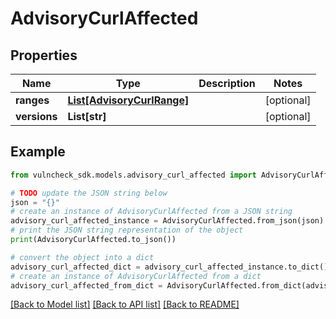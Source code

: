 # AdvisoryCurlAffected


## Properties

Name | Type | Description | Notes
------------ | ------------- | ------------- | -------------
**ranges** | [**List[AdvisoryCurlRange]**](AdvisoryCurlRange.md) |  | [optional] 
**versions** | **List[str]** |  | [optional] 

## Example

```python
from vulncheck_sdk.models.advisory_curl_affected import AdvisoryCurlAffected

# TODO update the JSON string below
json = "{}"
# create an instance of AdvisoryCurlAffected from a JSON string
advisory_curl_affected_instance = AdvisoryCurlAffected.from_json(json)
# print the JSON string representation of the object
print(AdvisoryCurlAffected.to_json())

# convert the object into a dict
advisory_curl_affected_dict = advisory_curl_affected_instance.to_dict()
# create an instance of AdvisoryCurlAffected from a dict
advisory_curl_affected_from_dict = AdvisoryCurlAffected.from_dict(advisory_curl_affected_dict)
```
[[Back to Model list]](../README.md#documentation-for-models) [[Back to API list]](../README.md#documentation-for-api-endpoints) [[Back to README]](../README.md)


